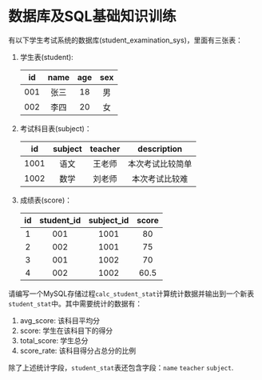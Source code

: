 # 数据库及SQL基础知识训练

有以下学生考试系统的数据库(student_examination_sys)，里面有三张表：

1. 学生表(student):

   |  id  | name | age  | sex  |
   | :--: | :--: | :--: | :--: |
   | 001  | 张三 |  18  |  男  |
   | 002  | 李四 |  20  |  女  |

2. 考试科目表(subject)：

   |  id  | subject | teacher |   description    |
   | :--: | :-----: | :-----: | :--------------: |
   | 1001 |  语文   | 王老师  | 本次考试比较简单 |
   | 1002 |  数学   | 刘老师  |  本次考试比较难  |

3. 成绩表(score)：

   |  id  | student_id | subject_id | score |
   | :--: | :--------: | :--------: | :---: |
   |  1   |    001     |    1001    |  80   |
   |  2   |    002     |    1001    |  75   |
   |  3   |    001     |    1002    |  70   |
   |  4   |    002     |    1002    | 60.5  |


请编写一个MySQL存储过程`calc_student_stat`计算统计数据并输出到一个新表`student_stat`中。其中需要统计的数据有：

1. avg_score: 该科目平均分
2. score: 学生在该科目下的得分
3. total_score: 学生总分
4. score_rate: 该科目得分占总分的比例

除了上述统计字段，`student_stat`表还包含字段：`name` `teacher` `subject`.